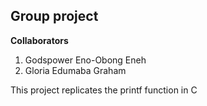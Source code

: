 ## Group project
**Collaborators**
1. Godspower Eno-Obong Eneh
2. Gloria Edumaba Graham

This project replicates the printf function in C

